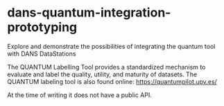 # dans-quantum-integration-prototyping
Explore and demonstrate the possibilities of integrating the quantum tool with DANS DataStations

The QUANTUM Labelling Tool provides a standardized mechanism to evaluate and label the quality, utility, and maturity of datasets. 
The QUANTUM labeling tool is also found online: https://quantumpilot.upv.es/

At the time of writing it does not have a public API.

